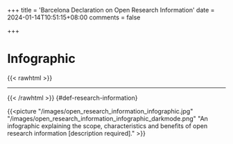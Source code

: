 +++
title = 'Barcelona Declaration on Open Research Information'
date = 2024-01-14T10:51:15+08:00
comments = false

+++

# Infographic
{{< rawhtml >}}
<hr class="small">
{{< /rawhtml >}} {#def-research-information}

{{<picture "/images/open_research_information_infographic.jpg" "/images/open_research_information_infographic_darkmode.png" "An infographic explaining the scope, characteristics and benefits of open research information [description required]." >}}

